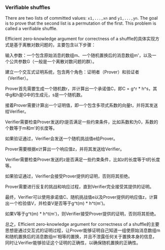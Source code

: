 ### Verifiable shuffles

There are two lists of committed values: ```x1,...,xn``` and ```y1,...,yn```. The goal is to prove that the second list is a permutation of the first. This problem is called a verifiable shuffle. 

Efficient zero-knowledge argument for correctness of a shuffle的具体实现方式是基于离散对数问题的，主要包含以下步骤：

输入参数：一个包含原始消息的数组m、一个随机置换后的消息数组m'，以及一个公共参数G（一般是一个离散对数问题的群）。

建立一个交互式证明系统，包含两个角色：证明者（Prover）和验证者（Verifier）。

Prover首先需要生成一个随机数r，并计算出一个承诺值C，即C = g^r * h^s，其中g和h是G中的生成元，s是一个随机数。

接着Prover需要计算出一个证明值，即一个包含多项式系数的向量t，并将其发送给Verifier。

Verifier需要检查Prover发送的t是否满足一些约束条件，比如系数和为0，系数的个数等于m和m'的长度等。

如果验证通过，Verifier会发送一个随机挑战值e给Prover。

Prover需要根据e计算出一个响应值z，并将其发送给Verifier。

Verifier需要检查Prover发送的z是否满足一些约束条件，比如z的长度等于t的长度等。

如果验证通过，Verifier会接受Prover提供的证明，否则将其拒绝。

Prover需要进行反复的挑战和响应过程，直到Verifier完全接受其提供的证明。

最终，Verifier可以使用承诺值C、随机挑战值e以及Prover提供的响应值z，计算出一个检验值V，并检查V是否等于g^t(m) * h^t(m')。

如果V等于g^t(m) * h^t(m')，则Verifier接受Prover提供的证明，否则将其拒绝。

总之，Efficient zero-knowledge argument for correctness of a shuffle的主要思想是通过交互式的证明过程，让Prover能够证明自己知道一组使原始消息数组m和随机置换后的消息数组m'相等的置换，并且不泄露任何关于置换本身的信息，同时让Verifier能够验证这个证明的正确性，以确保随机置换的正确性。